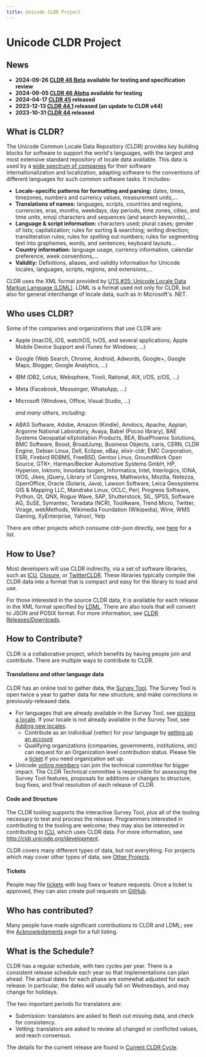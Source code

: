 ```yaml
---
title: Unicode CLDR Project
---
```


# Unicode CLDR Project

## News

- **2024-09-26 [CLDR 46 Beta](https://blog.unicode.org/2024/09/unicode-cldr-46-beta-available-for.html) available for testing and specification review**
- **2024-09-05 [CLDR 46 Alpha](https://blog.unicode.org/2024/09/unicode-cldr-v46-alpha-available-for.html)  available for testing**
- **2024-04-17 [CLDR 45](/index/downloads/cldr-45) released**
- **2023-12-13 [CLDR 44.1](/index/downloads/cldr-44#h.nvqx283jwsx) released (an update to CLDR v44)**
- **2023-10-31 [CLDR 44](/index/downloads/cldr-44) released**


## What is CLDR?

The Unicode Common Locale Data Repository (CLDR) provides key building blocks for software to support the world's languages, with the largest and most extensive standard repository of locale data available. This data is used by a [wide spectrum of companies](/index#h.ezpykkomyltl) for their software internationalization and localization, adapting software to the conventions of different languages for such common software tasks. It includes:
- **Locale-specific patterns for formatting and parsing:** dates, times, timezones, numbers and currency values, measurement units,…
- **Translations of names:** languages, scripts, countries and regions, currencies, eras, months, weekdays, day periods, time zones, cities, and time units, emoji characters and sequences (and search keywords),…
- **Language & script information:** characters used; plural cases; gender of lists; capitalization; rules for sorting & searching; writing direction; transliteration rules; rules for spelling out numbers; rules for segmenting text into graphemes, words, and sentences; keyboard layouts…
- **Country information:** language usage, currency information, calendar preference, week conventions,…
- **Validity:** Definitions, aliases, and validity information for Unicode locales, languages, scripts, regions, and extensions,…


CLDR uses the XML format provided by [UTS #35: Unicode Locale Data Markup Language (LDML)](http://www.unicode.org/reports/tr35/). LDML is a format used not only for CLDR, but also for general interchange of locale data, such as in Microsoft's .NET.

## Who uses CLDR?

Some of the companies and organizations that use CLDR are:
-   Apple (macOS, iOS, watchOS, tvOS, and several applications; Apple Mobile Device Support and iTunes for Windows; …)
-   Google (Web Search, Chrome, Android, Adwords, Google+, Google Maps, Blogger, Google Analytics, …)
-   IBM (DB2, Lotus, Websphere, Tivoli, Rational, AIX, i/OS, z/OS, …)
-   Meta (Facebook, Messenger, WhatsApp, …)
-   Microsoft (Windows, Office, Visual Studio, …)

    *and many others, including:*

-   ABAS Software, Adobe, Amazon (Kindle), Amdocs, Apache, Appian, Argonne National Laboratory, Avaya, Babel (Pocoo library), BAE Systems Geospatial eXploitation Products, BEA, BluePhoenix Solutions, BMC Software, Boost, BroadJump, Business Objects, caris, CERN, CLDR Engine, Debian Linux, Dell, Eclipse, eBay, elixir-cldr, EMC Corporation, ESRI, Firebird RDBMS, FreeBSD, Gentoo Linux, GroundWork Open Source, GTK+, Harman/Becker Automotive Systems GmbH, HP, Hyperion, Inktomi, Innodata Isogen, Informatica, Intel, Interlogics, IONA, IXOS, Jikes, jQuery, Library of Congress, Mathworks, Mozilla, Netezza, OpenOffice, Oracle (Solaris, Java), Lawson Software, Leica Geosystems GIS & Mapping LLC, Mandrake Linux, OCLC, Perl, Progress Software, Python, Qt, QNX, Rogue Wave, SAP, Shutterstock, SIL, SPSS, Software AG, SuSE, Symantec, Teradata (NCR), ToolAware, Trend Micro, Twitter, Virage, webMethods, Wikimedia Foundation (Wikipedia), Wine, WMS Gaming, XyEnterprise, Yahoo!, Yelp


There are other projects which consume cldr-json directly, see [here](https://github.com/unicode-org/cldr-json/blob/master/USERS.md#projects) for a list.

## How to Use?

Most developers will use CLDR indirectly, via a set of software libraries, such as [ICU](https://icu.unicode.org/), [Closure](https://github.com/google/closure-library), or [TwitterCLDR](https://blog.x.com/engineering/en_us/a/2012/twittercldr-improving-internationalization-support-in-ruby). These libraries typically compile the CLDR data into a format that is compact and easy for the library to load and use.

For those interested in the source CLDR data, it is available for each release in the XML format specified by [LDML](http://www.unicode.org/reports/tr35/). There are also tools that will convert to JSON and POSIX format. For more information, see [CLDR Releases/Downloads](/index/downloads).

## How to Contribute?

CLDR is a collaborative project, which benefits by having people join and contribute. There are multiple ways to contribute to CLDR.

#### Translations and other language data

CLDR has an online tool to gather data, the [Survey Tool](/index/survey-tool). The Survey Tool is open twice a year to gather data for new structure, and make corrections in previously-released data.

- For languages that are already available in the Survey Tool, see [picking a locale](/translation/getting-started/guide#h.6f2x50entpdr). If your locale is not already available in the Survey Tool, see [Adding new locales](https://github.com/unicode-org/cldr/blob/main/docs/requesting_changes.md#adding-new-locales).
    -   Contribute as an individual (vetter) for your language by [setting up an account](/index/survey-tool/survey-tool-accounts)
    -   Qualifying organizations (companies, governments, institutions, etc) can request for an Organization level contribution status. Please file a [ticket](https://github.com/unicode-org/cldr/blob/main/docs/requesting_changes.md#how-to-file-a-ticket) if you need organization set up.
- Unicode [voting members](https://home.unicode.org/membership/members/) can join the technical committee for bigger impact. The CLDR Technical committee is responsible for assessing the Survey Tool features, proposals for additions or changes to structure, bug fixes, and final resolution of each release of CLDR.

#### Code and Structure

The CLDR tooling supports the interactive Survey Tool, plus all of the tooling necessary to test and process the release. Programmers interested in contributing to the tooling are welcome; they may also be interested in contributing to [ICU](http://site.icu-project.org/), which uses CLDR data. For more information, see http://cldr.unicode.org/development.

CLDR covers many different types of data, but not everything. For projects which may cover other types of data, see [Other Projects](http://cldr.unicode.org/covered-by-other-projects).

#### Tickets

People may file [tickets](https://github.com/unicode-org/cldr/blob/main/docs/requesting_changes.md) with bug fixes or feature requests. Once a ticket is approved, they can also create pull requests on [GitHub](https://github.com/unicode-org/cldr).

## Who has contributed?

Many people have made significant contributions to CLDR and LDML; see the [Acknowledgments](http://cldr.unicode.org/index/acknowledgments) page for a full listing.

## What is the Schedule?

CLDR has a regular schedule, with two cycles per year. There is a consistent release schedule each year so that implementations can plan ahead. The actual dates for each phase are somewhat adjusted for each release: in particular, the dates will usually fall on Wednesdays, and may change for holidays.

The two important periods for translators are:

- Submission: translators are asked to flesh out missing data, and check for consistency.
- Vetting: translators are asked to review all changed or conflicted values, and reach consensus.


The details for the current release are found in [Current CLDR Cycle](https://docs.google.com/spreadsheets/d/1N6inI5R84UoYlRwuCNPBOAP7ri4q2CmJmh8DC5g-S6c/edit#gid=1680747936).

